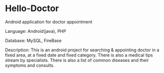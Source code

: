 # Hello-Doctor
Android application for doctor appointment

Language: Android(java), PHP

Database: MySQL, FireBase

Description: This is an android project for searching & appointing doctor in a fixed area, at a fixed date and fixed category. There is also a medical tips stream by specialists. There is also a list of common diseases and their symptoms and consults.
